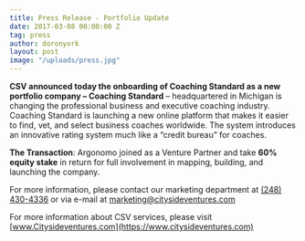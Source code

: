 ```yaml
---
title: Press Release - Portfolio Update
date: 2017-03-08 00:00:00 Z
tag: press
author: doronyork
layout: post
image: "/uploads/press.jpg"
---
```


**CSV announced today the onboarding of Coaching Standard as a new portfolio company – Coaching Standard** –  headquartered in Michigan is changing the professional business and executive coaching industry. Coaching Standard is launching a new online platform that makes it easier to find, vet, and select business coaches worldwide. The system introduces an innovative rating system much like a “credit bureau” for coaches.

**The Transaction**: Argonomo joined as a Venture Partner and take **60% equity stake** in return for full involvement in mapping, building, and launching the company.

For more information, please contact our marketing department at [(248) 430-4336](tel:+12484304336) or via e-mail at [marketing@citysideventures.com](mailto:marketing@citysideventures.com)

For more information about CSV services, please visit [www.Citysideventures.com](https://www.citysideventures.com)